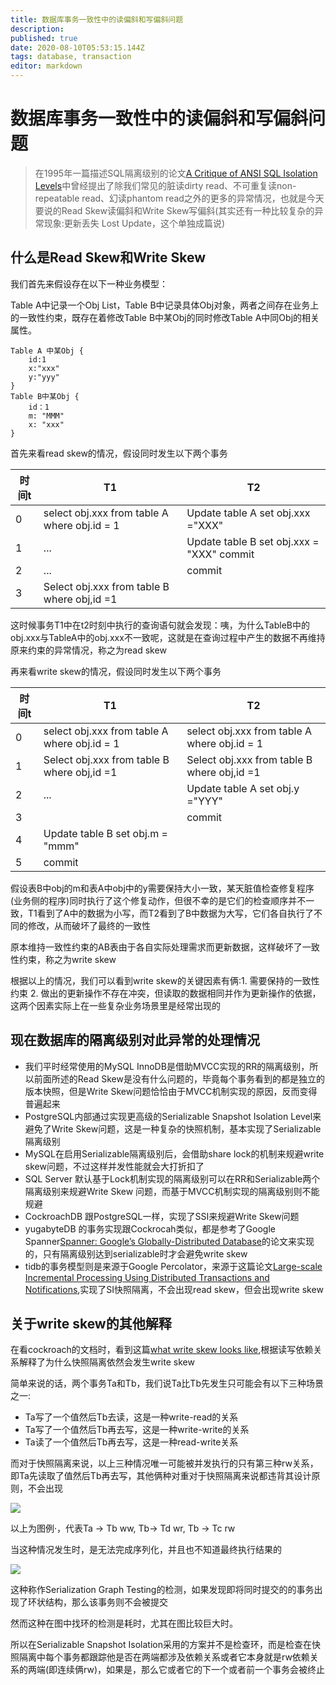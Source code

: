 ```yaml
---
title: 数据库事务一致性中的读偏斜和写偏斜问题
description: 
published: true
date: 2020-08-10T05:53:15.144Z
tags: database, transaction
editor: markdown
---
```


# 数据库事务一致性中的读偏斜和写偏斜问题

> 在1995年一篇描述SQL隔离级别的论文[A Critique of ANSI SQL Isolation Levels](http://research.microsoft.com/apps/pubs/default.aspx?id=69541)中曾经提出了除我们常见的脏读dirty read、不可重复读non-repeatable read、幻读phantom read之外的更多的异常情况，也就是今天要说的Read Skew读偏斜和Write Skew写偏斜(其实还有一种比较复杂的异常现象:更新丢失 Lost Update，这个单独成篇说)

## 什么是Read Skew和Write Skew

我们首先来假设存在以下一种业务模型：

Table A中记录一个Obj List，Table B中记录具体Obj对象，两者之间存在业务上的一致性约束，既存在着修改Table B中某Obj的同时修改Table A中同Obj的相关属性。

~~~
Table A 中某Obj {
	id:1
	x:"xxx"
	y:"yyy"
}
Table B中某Obj {
	id：1
	m: "MMM"
	x: "xxx"
}
~~~



首先来看read skew的情况，假设同时发生以下两个事务

| 时间t | T1                                           | T2                                        |
| ----- | -------------------------------------------- | ----------------------------------------- |
| 0     | select obj.xxx from table A where obj.id = 1 | Update table A set obj.xxx ="XXX"         |
| 1     | ...                                          | Update table B set obj.xxx = "XXX" commit |
| 2     | ...                                          | commit                                    |
| 3     | Select obj.xxx from table B where obj,id =1  |                                           |

这时候事务T1中在t2时刻中执行的查询语句就会发现：咦，为什么TableB中的obj.xxx与TableA中的obj.xxx不一致呢，这就是在查询过程中产生的数据不再维持原来约束的异常情况，称之为read skew

再来看write skew的情况，假设同时发生以下两个事务

| 时间t | T1                                           | T2                                           |
| ----- | -------------------------------------------- | -------------------------------------------- |
| 0     | select obj.xxx from table A where obj.id = 1 | select obj.xxx from table A where obj.id = 1 |
| 1     | Select obj.xxx from table B where obj,id =1  | Select obj.xxx from table B where obj,id =1  |
| 2     | ...                                          | Update table A set obj.y ="YYY"              |
| 3     |                                              | commit                                       |
| 4     | Update table B set obj.m = "mmm"             |                                              |
| 5     | commit                                       |                                              |

假设表B中obj的m和表A中obj中的y需要保持大小一致，某天脏值检查修复程序(业务侧的程序)同时执行了这个修复动作，但很不幸的是它们的检查顺序并不一致，T1看到了A中的数据为小写，而T2看到了B中数据为大写，它们各自执行了不同的修改，从而破坏了最终的一致性

原本维持一致性约束的AB表由于各自实际处理需求而更新数据，这样破坏了一致性约束，称之为write skew

根据以上的情况，我们可以看到write skew的关键因素有俩:1. 需要保持的一致性约束 2. 做出的更新操作不存在冲突，但读取的数据相同并作为更新操作的依据，这两个因素实际上在一些复杂业务场景里是经常出现的

## 现在数据库的隔离级别对此异常的处理情况

- 我们平时经常使用的MySQL InnoDB是借助MVCC实现的RR的隔离级别，所以前面所述的Read Skew是没有什么问题的，毕竟每个事务看到的都是独立的版本快照，但是Write Skew问题恰恰由于MVCC机制实现的原因，反而变得普遍起来
- PostgreSQL内部通过实现更高级的Serializable Snapshot Isolation Level来避免了Write Skew问题，这是一种复杂的快照机制，基本实现了Serializable隔离级别
- MySQL在启用Serializable隔离级别后，会借助share lock的机制来规避write skew问题，不过这样并发性能就会大打折扣了
- SQL Server 默认基于Lock机制实现的隔离级别可以在RR和Serializable两个隔离级别来规避Write Skew 问题，而基于MVCC机制实现的隔离级别则不能规避
- CockroachDB 跟PostgreSQL一样，实现了SSI来规避Write Skew问题
- yugabyteDB 的事务实现跟Cockrocah类似，都是参考了Google Spanner[Spanner: Google’s Globally-Distributed Database](https://static.googleusercontent.com/media/research.google.com/zh-CN//archive/spanner-osdi2012.pdf)的论文来实现的，只有隔离级别达到serializable时才会避免write skew
- tidb的事务模型则是来源于Google Percolator，来源于这篇论文[Large-scale Incremental Processing Using Distributed Transactions and Notifications](https://storage.googleapis.com/pub-tools-public-publication-data/pdf/36726.pdf),实现了SI快照隔离，不会出现read skew，但会出现write skew

## 关于write skew的其他解释

在看cockroach的文档时，看到这篇[what write skew looks like](https://www.cockroachlabs.com/blog/what-write-skew-looks-like/),根据读写依赖关系解释了为什么快照隔离依然会发生write skew

简单来说的话，两个事务Ta和Tb，我们说Ta比Tb先发生只可能会有以下三种场景之一:

- Ta写了一个值然后Tb去读，这是一种write-read的关系
- Ta写了一个值然后Tb再去写，这是一种write-write的关系
- Ta读了一个值然后Tb再去写，这是一种read-write关系

而对于快照隔离来说，以上三种情况唯一可能被并发执行的只有第三种rw关系，即Ta先读取了值然后Tb再去写，其他俩种对重对于快照隔离来说都违背其设计原则，不会出现

![](https://javatuchuang.oss-cn-shanghai.aliyuncs.com/img/20200312213428.png)

以上为图例·，代表Ta -> Tb ww, Tb-> Td wr, Tb -> Tc rw

当这种情况发生时，是无法完成序列化，并且也不知道最终执行结果的

![](https://javatuchuang.oss-cn-shanghai.aliyuncs.com/img/20200312214034.png)

这种称作Serialization Graph Testing的检测，如果发现即将同时提交的的事务出现了环状结构，那么该事务则不会被提交

然而这种在图中找环的检测是耗时，尤其在图比较巨大时。

所以在Serializable Snapshot Isolation采用的方案并不是检查环，而是检查在快照隔离中每个事务都跟踪他是否在两端都涉及依赖关系或者它本身就是rw依赖关系的两端(即连续俩rw)，如果是，那么它或者它的下一个或者前一个事务会被终止